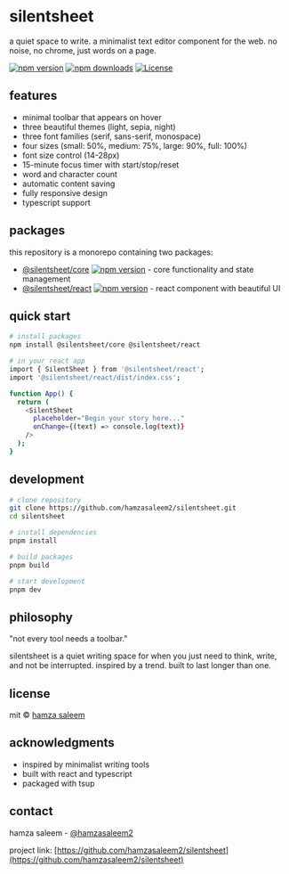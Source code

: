 # silentsheet

a quiet space to write. a minimalist text editor component for the web. no noise, no chrome, just words on a page.

[![npm version](https://img.shields.io/npm/v/@silentsheet/react.svg)](https://www.npmjs.com/package/@silentsheet/react)
[![npm downloads](https://img.shields.io/npm/dm/@silentsheet/react.svg)](https://www.npmjs.com/package/@silentsheet/react)
[![License](https://img.shields.io/npm/l/@silentsheet/react.svg)](https://github.com/hamzasaleem2/silentsheet/blob/main/LICENSE)

## features

- minimal toolbar that appears on hover
- three beautiful themes (light, sepia, night)
- three font families (serif, sans-serif, monospace)
- four sizes (small: 50%, medium: 75%, large: 90%, full: 100%)
- font size control (14-28px)
- 15-minute focus timer with start/stop/reset
- word and character count
- automatic content saving
- fully responsive design
- typescript support

## packages

this repository is a monorepo containing two packages:

- [@silentsheet/core](https://www.npmjs.com/package/@silentsheet/core) [![npm version](https://img.shields.io/npm/v/@silentsheet/core.svg)](https://www.npmjs.com/package/@silentsheet/core) - core functionality and state management
- [@silentsheet/react](https://www.npmjs.com/package/@silentsheet/react) [![npm version](https://img.shields.io/npm/v/@silentsheet/react.svg)](https://www.npmjs.com/package/@silentsheet/react) - react component with beautiful UI

## quick start

```bash
# install packages
npm install @silentsheet/core @silentsheet/react

# in your react app
import { SilentSheet } from '@silentsheet/react';
import '@silentsheet/react/dist/index.css';

function App() {
  return (
    <SilentSheet
      placeholder="Begin your story here..."
      onChange={(text) => console.log(text)}
    />
  );
}
```

## development

```bash
# clone repository
git clone https://github.com/hamzasaleem2/silentsheet.git
cd silentsheet

# install dependencies
pnpm install

# build packages
pnpm build

# start development
pnpm dev
```

## philosophy

"not every tool needs a toolbar."

silentsheet is a quiet writing space for when you just need to think, write, and not be interrupted. inspired by a trend. built to last longer than one.

## license

mit © [hamza saleem](https://github.com/hamzasaleem2)

## acknowledgments

- inspired by minimalist writing tools
- built with react and typescript
- packaged with tsup

## contact

hamza saleem - [@hamzasaleem2](https://github.com/hamzasaleem2)

project link: [https://github.com/hamzasaleem2/silentsheet](https://github.com/hamzasaleem2/silentsheet) 